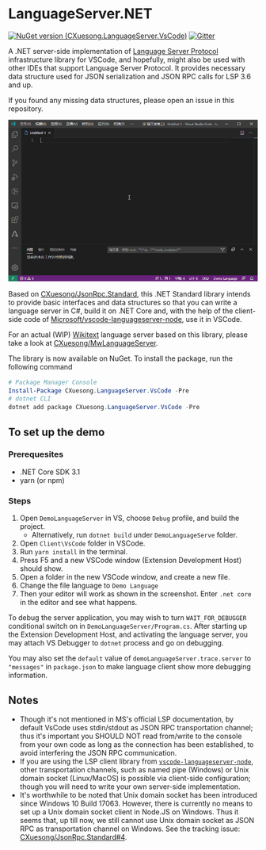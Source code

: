 # LanguageServer.NET

[![NuGet version (CXuesong.LanguageServer.VsCode)](https://img.shields.io/nuget/vpre/CXuesong.LanguageServer.VsCode.svg?style=flat-square)](https://www.nuget.org/packages/CXuesong.LanguageServer.VsCode) [![Gitter](https://badges.gitter.im/CXuesong/LanguageServer.NET.svg?style=flat-square)](https://gitter.im/CXuesong/LanguageServer.NET?utm_source=badge&utm_medium=badge&utm_campaign=pr-badge)

A .NET server-side implementation of [Language Server Protocol](https://microsoft.github.io/language-server-protocol) infrastructure library for VSCode, and hopefully, might also be used with other IDEs that support Language Server Protocol. It provides necessary data structure used for JSON serialization and JSON RPC calls for LSP 3.6 and up.

If you found any missing data structures, please open an issue in this repository.

![Screenshot of DemoLanguageServer](README.resource/Screenshot.gif)

Based on [CXuesong/JsonRpc.Standard](https://github.com/CXuesong/JsonRpc.Standard), this .NET Standard library intends to provide basic interfaces and data structures so that you can write a language server in C#, build it on .NET Core and, with the help of the client-side code of [Microsoft/vscode-languageserver-node](https://github.com/Microsoft/vscode-languageserver-node), use it in VSCode.

For an actual (WIP) [Wikitext](https://en.wikipedia.org/wiki/Wiki_markup) language server based on this library, please take a look at [CXuesong/MwLanguageServer](https://github.com/CXuesong/MwLanguageServer).

The library is now available on NuGet. To install the package, run the following command 

```powershell
# Package Manager Console
Install-Package CXuesong.LanguageServer.VsCode -Pre
# dotnet CLI
dotnet add package CXuesong.LanguageServer.VsCode -Pre
```

## To set up the demo

### Prerequesites
* .NET Core SDK 3.1
* yarn (or npm)

### Steps

1.  Open `DemoLanguageServer` in VS, choose `Debug` profile, and build the project.
    * Alternatively, run `dotnet build` under `DemoLanguageServe` folder.
2.  Open `Client\VsCode` folder in VSCode.
3.  Run `yarn install` in the terminal.
4.  Press F5 and a new VSCode window (Extension Development Host) should show.
5.  Open a folder in the new VSCode window, and create a new file.
6.  Change the file language to `Demo Language`
7.  Then your editor will work as shown in the screenshot. Enter `.net core` in the editor and see what happens.

To debug the server application, you may wish to turn `WAIT_FOR_DEBUGGER` conditional switch on in `DemoLanguageServer/Program.cs`. After starting up the Extension Development Host, and activating the language server, you may attach VS Debugger to `dotnet` process and go on debugging.

You may also set the `default` value of `demoLanguageServer.trace.server` to `"messages"` in `package.json` to make language client show more debugging information.

## Notes

*   Though it's not mentioned in MS's official LSP documentation, by default VsCode uses stdin/stdout as JSON RPC transportation channel; thus it's important you SHOULD NOT read from/write to the console from your own code as long as the connection has been established, to avoid interfering the JSON RPC communication. 
*   If you are using the LSP client library from [`vscode-languageserver-node`](vscode-languageserver-node), other transportation channels, such as named pipe (Windows) or Unix domain socket (Linux/MacOS) is possible via client-side configuration; though you will need to write your own server-side implementation.
*   It's worthwhile to be noted that Unix domain socket has been introduced since Windows 10 Build 17063. However, there is currently no means to set up a Unix domain socket client in Node.JS on Windows. Thus it seems that, up till now, we still cannot use Unix domain socket as JSON RPC as transportation channel on Windows. See the tracking issue: [CXuesong/JsonRpc.Standard#4](https://github.com/CXuesong/JsonRpc.Standard/issues/4).
